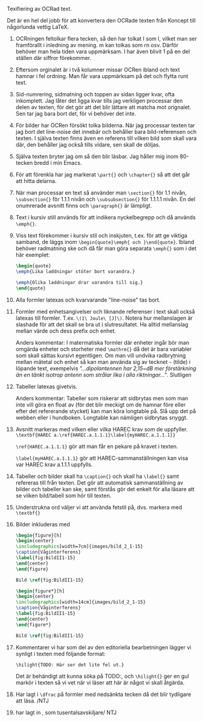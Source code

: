 Texifiering av OCRad text.

Det är en hel del jobb för att konvertera den OCRade texten från Koncept till
någorlunda vettig LaTeX.

1.  OCRningen feltolkar flera tecken, så den har tolkat I som l, vilket man ser
    framförallt i inledning av mening. m kan tolkas som rn osv. Därför behöver
    man hela tiden vara uppmärksam. I har även blivit 1 på en del ställen där
    siffror förekommer.

2.  Eftersom orginalet är i två kolumner missar OCRen ibland och text hamnar i
    fel ordning. Man får vara uppmärksam på det och flytta runt text.

3.  Sid-numrering, sidmatning och toppen av sidan ligger kvar, ofta inkomplett.
    Jag låter det ligga kvar tills jag verkligen processar den delen av texten,
    för det gör att det blir lättare att matcha mot orignalet. Sen tar jag bara
    bort det, för vi behöver det inte.

4.  För bilder har OCRen försökt tolka bilderna. När jag processar texten tar
    jag bort det line-noise det innebär och behåller bara bild-referensen och
    texten. I själva texten finns även en referens till vilken bild som skall
    vara	där, den behåller jag också tills vidare, sen skall de döljas.

5.  Själva texten bryter jag om så den blir läsbar. Jag håller mig inom 80-tecken
    bredd i min Emacs.

6.  För att förenkla har jag markerat `\part{}` och `\chapter{}` så att det går att
    hitta delarna.

7.  När man processar en text så använder man `\section{}` för 1.1 nivån,
    `\subsection{}` för 1.1.1 nivån och `\subsubsection{}` för 1.1.1.1 nivån.
    En del onumrerade avsnitt finns och `\paragraph{}` är lämpligt.

8.  Text i kursiv still används för att indikera nyckelbegrepp och då används
    `\emph{}`.

9.  Viss text förekommer i kursiv stil och inskjuten, t.ex. för att ge viktiga
    samband, de läggs inom `\begin{quote}\emph{ och }\end{quote}`. Ibland behöver
    radmatning ske och då får man göra separata `\emph{}` som i det här exemplet:
    
    ```latex
    \begin{quote}
    \emph{Lika laddningar stöter bort varandra.}
    
    \emph{Olika laddningar drar varandra till sig.}
    \end{quote}
    ```

10. Alla formler latexas och kvarvarande "line-noise" tas bort.

11. Formler med enhetsangivelser och liknande referenser i text skall också
    latexas till formler. T.ex. `\(1\ Joule\ [J]\)`. Notera hur mellanslagen är
    slashade för att det skall se bra ut i slutresultatet. Ha alltid mellanslag
    mellan värde och dess prefix och enhet.

    Anders kommentar: I matermatiska formler där enheter ingår bör man
    omgärda enheter och storheter med `\mathrm{}` då det är bara
    variabler som skall sättas kursivt egentligen. Om man vill undvika
    radbrytning mellan mätetal och enhet så kan man använda sig av
    tecknet `~` (tilde) i löpande text, exempelvis *"...dipolantennen har
    2,15~dB mer förstärkning än en tänkt isotrop antenn som strålar
    lika i alla riktningar..."*. Slutligen

12. Tabeller latexas givetvis.

    Anders kommentar: Tabeller som riskerar att sidbrytas men som man
    inte vill göra en float av (för det blir meckigt om de hamnar före
    eller efter det refererande stycket) kan man köra longtable
    på. Slå upp det på webben eller i hundboken. Longtable kan
    nämligen sidbrytas snyggt.
    
13. Avsnitt markeras med vilken eller vilka HAREC krav som de uppfyller.
    `\textbf{HAREC a.\ref{HAREC.a.1.1.1}\label{myHAREC.a.1.1.1}}`

    `\ref{HAREC.a.1.1.1}` gör att man får en pekare på kravet i texten.

    `\label{myHAREC.a.1.1.1}` gör att HAREC-sammanställningen kan visa var HAREC
    krav a.1.1.1 uppfylls.

14. Tabeller och bilder skall ha `\caption{}` och skall ha `\label{}` samt refereras
    till från texten. Det gör att automatisk sammanställning av bilder och
    tabeller kan ske, samt förstås gör det enkelt för alla läsare att se vilken
    bild/tabell som hör till texten.

15. Understrukna ord väljer vi att använda fetstil på, dvs. markera med
    `\textbf{}`

16. Bilder inkluderas med

    ```latex
    \begin{figure}[h]
    \begin{center}
    \includegraphics[width=7cm]{images/bild_2_1-15}
    \caption{Våginterferens}
    \label{fig:BildII1-15}
    \end{center}
    \end{figure}
    
    Bild \ref{fig:BildII1-15}
    
    \begin{figure*}[h]
    \begin{center}
    \includegraphics[width=14cm]{images/bild_2_1-15}
    \caption{Våginterferens}
    \label{fig:BildII1-15}
    \end{center}
    \end{figure*}
    
    Bild \ref{fig:BildII1-15}
    ```
    
17. Kommentarer vi har som del av den editoriella bearbetningen lägger vi
    synligt i texten med följande format:

    	\hilight{TODO: Här ser det lite fel ut.}

    Det är behändigt att kunna söka på TODO:, och `\hilight{}` ger en gul markör i
    texten så vi vet när vi läser att här är något vi skall åtgärda.

18. Har lagt i `\dfrac` på formler med nedsänkta tecken då det blir tydligare
    att läsa. /NTJ

19. har lagt in \, som tusentalsavskiljare/ NTJ

